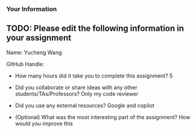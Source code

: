 ### Your Information

## TODO: Please edit the following information in your assignment

Name: Yucheng Wang

GitHub Handle:

- How many hours did it take you to complete this assignment?
5

- Did you collaborate or share ideas with any other students/TAs/Professors?
Only my code reviewer

- Did you use any external resources?
Google and copilot

- (Optional) What was the most interesting part of the assignment? How would you improve this 